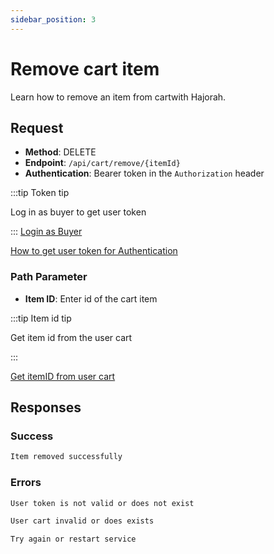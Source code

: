 ```yaml
---
sidebar_position: 3
---
```


# Remove cart item

Learn how to remove an item from cartwith Hajorah.

## Request

- **Method**: DELETE
- **Endpoint**: `/api/cart/remove/{itemId}`
- **Authentication**: Bearer token in the `Authorization` header

:::tip Token tip

Log in as buyer to get user token

:::
[Login as Buyer](../Buyer%20APIs/login-buyer.md)

[How to get user token for Authentication](../intro.md#get-user-token-for-bearer-authentication)

### Path Parameter

- **Item ID**: Enter id of the cart item

:::tip Item id tip

Get item id from the user cart

:::

[Get itemID from user cart](./get-cart.md#success)


## Responses
### Success
```jsx title="code 201:  success"
Item removed successfully
```

### Errors

```jsx title="code 401:  Authentication error"
User token is not valid or does not exist
```


```jsx title="code 404:  Not found"
User cart invalid or does exists
```

```jsx title="code 500:  Internal Server Error" 
Try again or restart service
```
